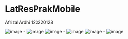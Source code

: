 # LatResPrakMobile

Afrizal Ardhi
123220128

![image](https://github.com/user-attachments/assets/0310c4fe-9929-4533-bd99-d98d22670629) - ![image](https://github.com/user-attachments/assets/f0bc6d23-4875-48b3-abf4-264d0b5bc6c1)
![image](https://github.com/user-attachments/assets/035f8bc3-4cf1-4304-b204-18ab43d57f40) - ![image](https://github.com/user-attachments/assets/4a710ddb-2868-43bb-a4ae-108c2eb1fb55)
![image](https://github.com/user-attachments/assets/51fc444d-376b-4d3a-8bec-f2a89f48b6cf) - ![image](https://github.com/user-attachments/assets/5d33840c-e58c-40ad-85f0-28ad1ffa02d8)





